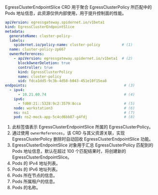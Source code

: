 EgressClusterEndpointSlice CRD 用于聚合 EgressClusterPolicy 所匹配中的 Pods 地址信息，此资源仅供内部使用，用于提升控制面的性能。

```yaml
apiVersion: egressgateway.spidernet.io/v1beta1
kind: EgressClusterEndpointSlice
metadata:
  generateName: cluster-policy-
  labels:
    spidernet.io/policy-name: cluster-policy          # (1)
  name: cluster-policy-zp667
  ownerReferences:
    - apiVersion: egressgateway.spidernet.io/v1beta1  # (2)
      blockOwnerDeletion: true
      controller: true
      kind: EgressClusterPolicy
      name: cluster-policy
      uid: fdca1dd5-9c3b-4d58-b043-451e10f15ea8
endpoints:                                             # (3)
  - ipv4:
      - 10.21.60.74                                    # (4)
    ipv6:
      - fd00:21::5328:9c2:3579:8cca                    # (5)
    node: workstation3                                 # (6)
    ns: ns1                                            # (7)
    pod: ns2-mock-app-5c4cd6bb87-g4fdj                 # (8)
```

1. 此标签值表示 EgressClusterEndpointSlice 所属的 EgressClusterPolicy。
2. 通过使用 `ownerReferences`，该 CRD 与其父资源关联，实现 EgressClusterPolicy 删除时自动回收 EgressClusterEndpointSlice 功能。
3. EgressClusterEndpointSlice 对象用于汇总 EgressClusterPolicy 匹配到的 Pods 地址信息，默认在超过 100 个匹配结果时，将创建新的 EgressClusterEndpointSlice。
4. Pods 的 IPv4 地址列表。
5. Pods 的 IPv6 地址列表。
6. Pods 所在节点的信息。
7. Pods 所属租户的信息。
8. Pods 的名称。